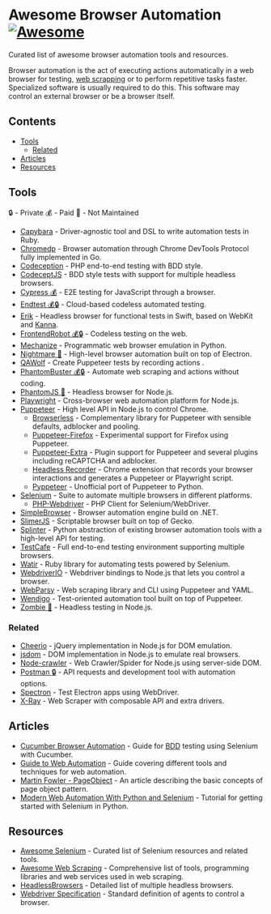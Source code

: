 # Awesome Browser Automation [![Awesome](https://awesome.re/badge.svg)](https://awesome.re)

Curated list of awesome browser automation tools and resources.

Browser automation is the act of executing actions automatically in a web browser for testing, [web scrapping](https://en.wikipedia.org/wiki/Web_scraping) or to perform repetitive tasks faster. Specialized software is usually required to do this. This software may control an external browser or be a browser itself.

## Contents

* [Tools](#tools)
  * [Related](#related)
* [Articles](#articles)
* [Resources](#resources)


## Tools

:lock: - Private
:moneybag: - Paid
:no_entry_sign: - Not Maintained

* [Capybara](https://github.com/teamcapybara/capybara) - Driver-agnostic tool and DSL to write automation tests in Ruby.
* [Chromedp](https://github.com/chromedp/chromedp) - Browser automation through Chrome DevTools Protocol fully implemented in Go.
* [Codeception](https://github.com/codeception/codeception) - PHP end-to-end testing with BDD style.
* [CodeceptJS](https://github.com/Codeception/CodeceptJS) - BDD style tests with support for multiple headless browsers.
* [Cypress :moneybag:](https://www.cypress.io) - E2E testing for JavaScript through a browser.
* [Endtest :moneybag::lock:](https://endtest.io) - Cloud-based codeless automated testing.
* [Erik](https://github.com/phimage/Erik) - Headless browser for functional tests in Swift, based on WebKit and [Kanna](https://github.com/tid-kijyun/Kanna).
* [FrontendRobot :moneybag::lock:](https://frontendrobot.com) - Codeless testing on the web.
* [Mechanize](https://mechanize.readthedocs.io/en/latest) - Programmatic web browser emulation in Python.
* [Nightmare :no_entry_sign:](https://github.com/segmentio/nightmare) - High-level browser automation built on top of Electron.
* [QAWolf](https://docs.qawolf.com) - Create Puppeteer tests by recording actions .
* [PhantomBuster :moneybag::lock:](https://phantombuster.com) - Automate web scraping and actions without coding.
* [PhantomJS :no_entry_sign:](https://github.com/ariya/phantomjs) - Headless browser for Node.js.
* [Playwright](https://github.com/microsoft/playwright) - Cross-browser web automation platform for Node.js.
* [Puppeteer](https://github.com/GoogleChrome/puppeteer) - High level API in Node.js to control Chrome.
  * [Browserless](https://browserless.js.org) - Complementary library for Puppeteer with sensible defaults, adblocker and pooling.
  * [Puppeteer-Firefox](https://github.com/puppeteer/puppeteer/tree/master/experimental/puppeteer-firefox) - Experimental support for Firefox using Puppeteer.
  * [Puppeteer-Extra](https://github.com/berstend/puppeteer-extra/tree/master/packages/puppeteer-extra) - Plugin support for Puppeteer and several plugins including reCAPTCHA and adblocker.
  * [Headless Recorder](https://www.checklyhq.com/docs/headless-recorder) - Chrome extension that records your browser interactions and generates a Puppeteer or Playwright script.
  * [Pyppeteer](https://github.com/miyakogi/pyppeteer) - Unofficial port of Puppeteer to Python.
* [Selenium](https://www.seleniumhq.org) - Suite to automate multiple browsers in different platforms.
  * [PHP-Webdriver](https://github.com/php-webdriver/php-webdriver) - PHP Client for Selenium/WebDriver.
* [SimpleBrowser](https://github.com/SimpleBrowserDotNet/SimpleBrowser) - Browser automation engine build on .NET.
* [SlimerJS](https://slimerjs.org) - Scriptable browser built on top of Gecko.
* [Splinter](https://splinter.readthedocs.io/en/latest/index.html) - Python abstraction of existing browser automation tools with a high-level API for testing.
* [TestCafe](https://devexpress.github.io/testcafe) - Full end-to-end testing environment supporting multiple browsers.
* [Watir](http://watir.com) - Ruby library for automating tests powered by Selenium.
* [WebdriverIO](http://webdriver.io) - Webdriver bindings to Node.js that lets you control a browser.
* [WebParsy](https://github.com/joseconstela/webparsy) - Web scraping library and CLI using Puppeteer and YAML.
* [Wendigo](https://github.com/angrykoala/wendigo) - Test-oriented automation tool built on top of Puppeteer.
* [Zombie :no_entry_sign:](http://zombie.js.org) - Headless testing in Node.js.

### Related

* [Cheerio](https://github.com/cheeriojs/cheerio) - jQuery implementation in Node.js for DOM emulation.
* [jsdom](https://github.com/jsdom/jsdom) - DOM implementation in Node.js to emulate real browsers.
* [Node-crawler](http://nodecrawler.org) - Web Crawler/Spider for Node.js using server-side DOM.
* [Postman :lock:](https://www.getpostman.com) - API requests and development tool with automation options.
* [Spectron](https://electronjs.org/spectron) - Test Electron apps using WebDriver.
* [X-Ray](https://github.com/matthewmueller/x-ray) - Web Scraper with composable API and extra drivers.

## Articles

* [Cucumber Browser Automation](https://cucumber.io/docs/guides/browser-automation) - Guide for [BDD](https://en.wikipedia.org/wiki/Behavior-driven_development) testing using Selenium with Cucumber.
* [Guide to Web Automation](https://hackernoon.com/guide-to-web-automation-889557804453) - Guide covering different tools and techniques for web automation.
* [Martin Fowler - PageObject](https://martinfowler.com/bliki/PageObject.html) - An article describing the basic concepts of page object pattern.
* [Modern Web Automation With Python and Selenium](https://realpython.com/modern-web-automation-with-python-and-selenium) - Tutorial for getting started with Selenium in Python.

## Resources

* [Awesome Selenium](https://github.com/christian-bromann/awesome-selenium#readme) - Curated list of Selenium resources and related tools.
* [Awesome Web Scraping](https://github.com/lorien/awesome-web-scraping) - Comprehensive list of tools, programming libraries and web services used in web scraping.
* [HeadlessBrowsers](https://github.com/dhamaniasad/HeadlessBrowsers) - Detailed list of multiple headless browsers.
* [Webdriver Specification](https://www.w3.org/TR/webdriver1) - Standard definition of agents to control a browser.

